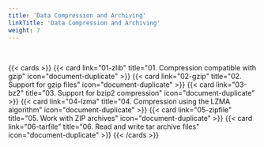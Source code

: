 ```yaml
---
title: 'Data Compression and Archiving'
linkTitle: 'Data Compression and Archiving'
weight: 7
---
```


<br />

{{< cards >}}
{{< card link="01-zlib" title="01. Compression compatible with gzip" icon="document-duplicate" >}}
{{< card link="02-gzip" title="02. Support for gzip files" icon="document-duplicate" >}}
{{< card link="03-bz2" title="03. Support for bzip2 compression" icon="document-duplicate" >}}
{{< card link="04-lzma" title="04. Compression using the LZMA algorithm" icon="document-duplicate" >}}
{{< card link="05-zipfile" title="05. Work with ZIP archives" icon="document-duplicate" >}}
{{< card link="06-tarfile" title="06. Read and write tar archive files" icon="document-duplicate" >}}
{{< /cards >}}
